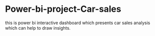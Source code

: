 # Power-bi-project-Car-sales
this is power bi interactive dashboard which presents car sales analysis which can help to draw insights.
